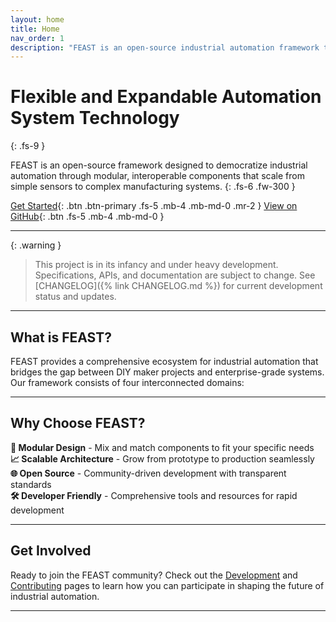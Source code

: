 ```yaml
---
layout: home
title: Home
nav_order: 1
description: "FEAST is an open-source industrial automation framework that combines hardware, firmware, middleware, and software into a unified, scalable system for modern automation needs."
---
```


<!-- DO NOT APPLY AUTO FORMATTING THIS DOCUMENT AS IT RUINS THE JTD ELEMENTS -->

# Flexible and Expandable Automation System Technology
{: .fs-9 }

FEAST is an open-source framework designed to democratize industrial automation through modular, interoperable components that scale from simple sensors to complex manufacturing systems.
{: .fs-6 .fw-300 }

[Get Started](/getting-started/){: .btn .btn-primary .fs-5 .mb-4 .mb-md-0 .mr-2 }
[View on GitHub][FEASTorg Github]{: .btn .fs-5 .mb-4 .mb-md-0 }

---

{: .warning }
> This project is in its infancy and under heavy development. Specifications, APIs, and documentation are subject to change. See [CHANGELOG]({% link CHANGELOG.md %}) for current development status and updates.
---

## What is FEAST?

FEAST provides a comprehensive ecosystem for industrial automation that bridges the gap between DIY maker projects and enterprise-grade systems. Our framework consists of four interconnected domains:

---

## Why Choose FEAST?

**🔧 Modular Design** - Mix and match components to fit your specific needs  
**📈 Scalable Architecture** - Grow from prototype to production seamlessly  
**🌐 Open Source** - Community-driven development with transparent standards  
**🛠️ Developer Friendly** - Comprehensive tools and resources for rapid development

---

## Get Involved

Ready to join the FEAST community? Check out the [Development](/development/) and [Contributing](/contributing/) pages to learn how you can participate in shaping the future of industrial automation.

---

[FEASTorg Github]: https://github.com/FEASTorg
